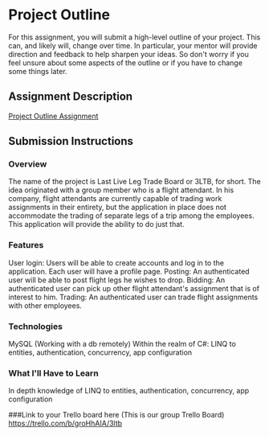 # Project Outline
For this assignment, you will submit a high-level outline of your project. This can, and likely will, change over time. In particular, your mentor will provide direction and feedback to help sharpen your ideas. So don't worry if you feel unsure about some aspects of the outline or if you have to change some things later.

## Assignment Description
[Project Outline Assignment](https://education.launchcode.org/liftoff/modules/assignments/project-outline)

## Submission Instructions

### Overview
The name of the project is Last Live Leg Trade Board or 3LTB, for short. The idea originated with a group member who is a flight attendant. In his company, flight attendants are currently capable of trading work assignments in their entirety, but the application in place does not accommodate the trading of separate legs of a trip among the employees. This application will provide the ability to do just that.
### Features
User login: Users will be able to create accounts and log in to the application. Each user will have a profile page.
Posting: An authenticated user will be able to post flight legs he wishes to drop.
Bidding: An authenticated user can pick up other flight attendant's assignment that is of interest to him.
Trading: An authenticated user can trade flight assignments with other employees.
### Technologies
MySQL (Working with a db remotely)
Within the realm of C#: LINQ to entities, authentication, concurrency, app configuration
### What I'll Have to Learn
In depth knowledge of LINQ to entities, authentication, concurrency, app configuration

###Link to your Trello board here (This is our group Trello Board)
https://trello.com/b/groHhAIA/3ltb